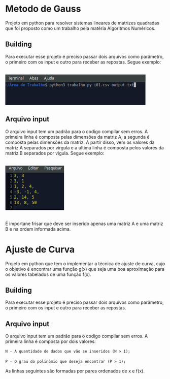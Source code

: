 # Metodo de Gauss
Projeto em python para resolver sistemas lineares de matrizes quadradas que foi proposto como um trabalho pela matéria Algoritmos Numéricos.

## Building
Para executar esse projeto é preciso passar dois arquivos como parâmetro, o primeiro com os input e outro para receber as repostas. Segue exemplo:

<br/>
<img src="img/howtouse.png"/>
<br/>

## Arquivo input
O arquivo input tem um padrão para o codigo compilar sem erros. A primeira linha é composta pelas dimensões da matriz A, a segunda é composta pelas dimensões da matriz. A partir disso, vem os valores da matriz A separados por virgula e a ultima linha é composta pelos valores da matriz B separados por vigula. Segue exemplo:

<br/>
<img src="img/exemploInput.png"/>
<br/>
<br/>

É importane frisar que deve ser inserido apenas uma matriz A e uma matriz B e na ordem informada acima.

# Ajuste de Curva
Projeto em python que tem o implementar a técnica de ajuste de curva, cujo o objetivo é encontrar uma função g(x) que seja uma boa aproximação para os valores tabelados de uma função f(x).

## Building
Para executar esse projeto é preciso passar dois arquivos como parâmetro, o primeiro com os input e outro para receber as repostas.

## Arquivo input
O arquivo input tem um padrão para o codigo compilar sem erros. A primeira linha é composta por dois valores:

    N - A quantidade de dados que vão se inseridos (N > 1);

    P - O grau do polinômio que deseja encontrar (P > 1);

As linhas seguintes são formadas por pares ordenados de x e f(x).
